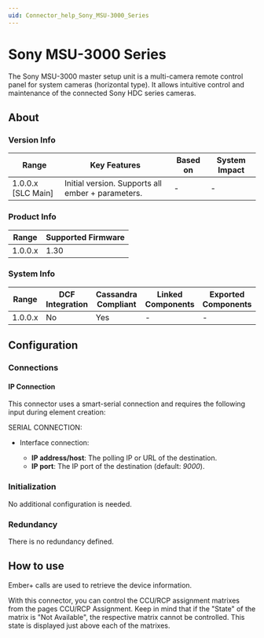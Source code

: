 ```yaml
---
uid: Connector_help_Sony_MSU-3000_Series
---
```


# Sony MSU-3000 Series

The Sony MSU-3000 master setup unit is a multi-camera remote control panel for system cameras (horizontal type). It allows intuitive control and maintenance of the connected Sony HDC series cameras.

## About

### Version Info

| Range              | Key Features                                    | Based on   | System Impact   |
|----------------------|---------------------------------------------------|--------------|-------------------|
| 1.0.0.x [SLC Main]   | Initial version. Supports all ember + parameters. | -            | -                 |

### Product Info

| Range     | Supported Firmware     |
|-----------|------------------------|
| 1.0.0.x   | 1.30                   |

### System Info

| Range     | DCF Integration     | Cassandra Compliant     | Linked Components     | Exported Components     |
|-----------|---------------------|-------------------------|-----------------------|-------------------------|
| 1.0.0.x   | No                  | Yes                     | -                     | -                       |

## Configuration

### Connections

#### IP Connection

This connector uses a smart-serial connection and requires the following input during element creation:

SERIAL CONNECTION:

- Interface connection:

  - **IP address/host**: The polling IP or URL of the destination.
  - **IP port**: The IP port of the destination (default: *9000*).

### Initialization

No additional configuration is needed.

### Redundancy

There is no redundancy defined.

## How to use

Ember+ calls are used to retrieve the device information.

With this connector, you can control the CCU/RCP assignment matrixes from the pages CCU/RCP Assignment. Keep in mind that if the "State" of the matrix is "Not Available", the respective matrix cannot be controlled. This state is displayed just above each of the matrixes.
